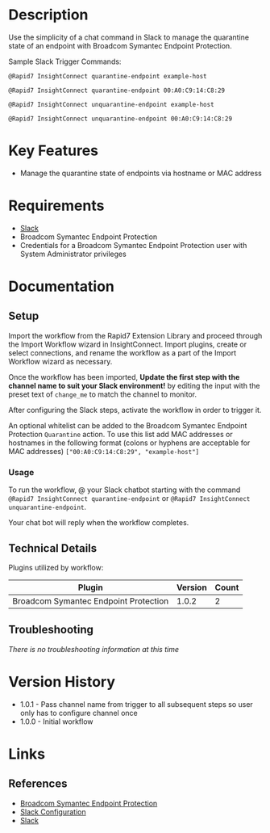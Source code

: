 # Description

Use the simplicity of a chat command in Slack to manage the quarantine state of an endpoint with
Broadcom Symantec Endpoint Protection.

Sample Slack Trigger Commands:

`@Rapid7 InsightConnect quarantine-endpoint example-host`

`@Rapid7 InsightConnect quarantine-endpoint 00:A0:C9:14:C8:29`

`@Rapid7 InsightConnect unquarantine-endpoint example-host`

`@Rapid7 InsightConnect unquarantine-endpoint 00:A0:C9:14:C8:29`


# Key Features

* Manage the quarantine state of endpoints via hostname or MAC address

# Requirements

* [Slack](https://insightconnect.help.rapid7.com/docs/configure-slack-for-chatops)
* Broadcom Symantec Endpoint Protection
* Credentials for a Broadcom Symantec Endpoint Protection user with System Administrator privileges

# Documentation

## Setup

Import the workflow from the Rapid7 Extension Library and proceed through the Import Workflow wizard in InsightConnect. Import plugins, create or select connections, and rename the workflow as a part of the Import Workflow wizard as necessary.

Once the workflow has been imported, **Update the first step with the channel name to suit your Slack environment!** by editing the input with the preset text of `change_me` to match the channel to monitor.

After configuring the Slack steps, activate the workflow in order to trigger it.
 
An optional whitelist can be added to the Broadcom Symantec Endpoint Protection `Quarantine` action. To use this list 
add MAC addresses or hostnames in the following format (colons or hyphens are acceptable for MAC addresses) `["00:A0:C9:14:C8:29", "example-host"]`

### Usage

To run the workflow, @ your Slack chatbot starting with the command `@Rapid7 InsightConnect quarantine-endpoint` or `@Rapid7 InsightConnect unquarantine-endpoint`.

Your chat bot will reply when the workflow completes.

## Technical Details

Plugins utilized by workflow:

|Plugin|Version|Count|
|----|----|--------|
|Broadcom Symantec Endpoint Protection|1.0.2|2|

## Troubleshooting

_There is no troubleshooting information at this time_

# Version History

* 1.0.1 - Pass channel name from trigger to all subsequent steps so user only has to configure channel once
* 1.0.0 - Initial workflow

# Links

## References

* [Broadcom Symantec Endpoint Protection](https://www.broadcom.com/products/cyber-security/endpoint/end-user)
* [Slack Configuration](https://insightconnect.help.rapid7.com/docs/configure-slack-for-chatops)
* [Slack](https://slack.com/)
